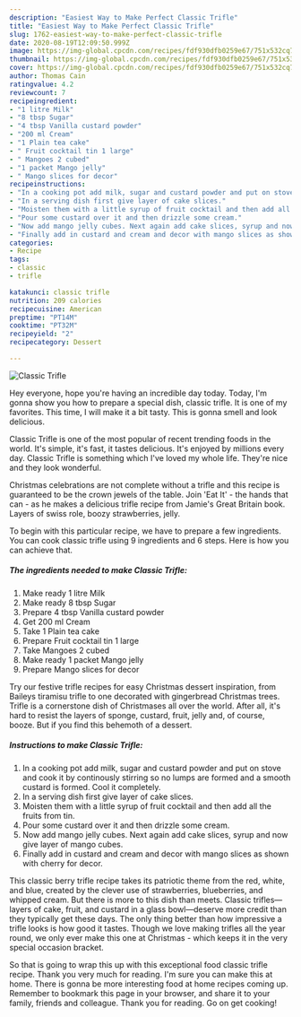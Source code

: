 ```yaml
---
description: "Easiest Way to Make Perfect Classic Trifle"
title: "Easiest Way to Make Perfect Classic Trifle"
slug: 1762-easiest-way-to-make-perfect-classic-trifle
date: 2020-08-19T12:09:50.999Z
image: https://img-global.cpcdn.com/recipes/fdf930dfb0259e67/751x532cq70/classic-trifle-recipe-main-photo.jpg
thumbnail: https://img-global.cpcdn.com/recipes/fdf930dfb0259e67/751x532cq70/classic-trifle-recipe-main-photo.jpg
cover: https://img-global.cpcdn.com/recipes/fdf930dfb0259e67/751x532cq70/classic-trifle-recipe-main-photo.jpg
author: Thomas Cain
ratingvalue: 4.2
reviewcount: 7
recipeingredient:
- "1 litre Milk"
- "8 tbsp Sugar"
- "4 tbsp Vanilla custard powder"
- "200 ml Cream"
- "1 Plain tea cake"
- " Fruit cocktail tin 1 large"
- " Mangoes 2 cubed"
- "1 packet Mango jelly"
- " Mango slices for decor"
recipeinstructions:
- "In a cooking pot add milk, sugar and custard powder and put on stove and cook it by continously stirring so no lumps are formed and a smooth custard is formed. Cool it completely."
- "In a serving dish first give layer of cake slices."
- "Moisten them with a little syrup of fruit cocktail and then add all the fruits from tin."
- "Pour some custard over it and then drizzle some cream."
- "Now add mango jelly cubes. Next again add cake slices, syrup and now give layer of mango cubes."
- "Finally add in custard and cream and decor with mango slices as shown with cherry for decor."
categories:
- Recipe
tags:
- classic
- trifle

katakunci: classic trifle 
nutrition: 209 calories
recipecuisine: American
preptime: "PT14M"
cooktime: "PT32M"
recipeyield: "2"
recipecategory: Dessert

---
```



![Classic Trifle](https://img-global.cpcdn.com/recipes/fdf930dfb0259e67/751x532cq70/classic-trifle-recipe-main-photo.jpg)

Hey everyone, hope you're having an incredible day today. Today, I'm gonna show you how to prepare a special dish, classic trifle. It is one of my favorites. This time, I will make it a bit tasty. This is gonna smell and look delicious.

Classic Trifle is one of the most popular of recent trending foods in the world. It's simple, it's fast, it tastes delicious. It's enjoyed by millions every day. Classic Trifle is something which I've loved my whole life. They're nice and they look wonderful.

Christmas celebrations are not complete without a trifle and this recipe is guaranteed to be the crown jewels of the table. Join &#39;Eat It&#39; - the hands that can - as he makes a delicious trifle recipe from Jamie&#39;s Great Britain book. Layers of swiss role, boozy strawberries, jelly.


To begin with this particular recipe, we have to prepare a few ingredients. You can cook classic trifle using 9 ingredients and 6 steps. Here is how you can achieve that.

<!--inarticleads1-->

##### The ingredients needed to make Classic Trifle:

1. Make ready 1 litre Milk
1. Make ready 8 tbsp Sugar
1. Prepare 4 tbsp Vanilla custard powder
1. Get 200 ml Cream
1. Take 1 Plain tea cake
1. Prepare  Fruit cocktail tin 1 large
1. Take  Mangoes 2 cubed
1. Make ready 1 packet Mango jelly
1. Prepare  Mango slices for decor


Try our festive trifle recipes for easy Christmas dessert inspiration, from Baileys tiramisu trifle to one decorated with gingerbread Christmas trees. Trifle is a cornerstone dish of Christmases all over the world. After all, it&#39;s hard to resist the layers of sponge, custard, fruit, jelly and, of course, booze. But if you find this behemoth of a dessert. 

<!--inarticleads2-->

##### Instructions to make Classic Trifle:

1. In a cooking pot add milk, sugar and custard powder and put on stove and cook it by continously stirring so no lumps are formed and a smooth custard is formed. Cool it completely.
1. In a serving dish first give layer of cake slices.
1. Moisten them with a little syrup of fruit cocktail and then add all the fruits from tin.
1. Pour some custard over it and then drizzle some cream.
1. Now add mango jelly cubes. Next again add cake slices, syrup and now give layer of mango cubes.
1. Finally add in custard and cream and decor with mango slices as shown with cherry for decor.


This classic berry trifle recipe takes its patriotic theme from the red, white, and blue, created by the clever use of strawberries, blueberries, and whipped cream. But there is more to this dish than meets. Classic trifles—layers of cake, fruit, and custard in a glass bowl—deserve more credit than they typically get these days. The only thing better than how impressive a trifle looks is how good it tastes. Though we love making trifles all the year round, we only ever make this one at Christmas - which keeps it in the very special occasion bracket. 

So that is going to wrap this up with this exceptional food classic trifle recipe. Thank you very much for reading. I'm sure you can make this at home. There is gonna be more interesting food at home recipes coming up. Remember to bookmark this page in your browser, and share it to your family, friends and colleague. Thank you for reading. Go on get cooking!
